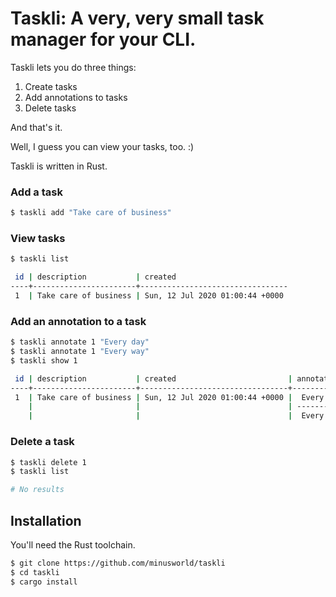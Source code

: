 # Taskli: A very, very small task manager for your CLI.

Taskli lets you do three things:
1. Create tasks
1. Add annotations to tasks
1. Delete tasks

And that's it.

Well, I guess you can view your tasks, too. :)

Taskli is written in Rust.

### Add a task

```bash
$ taskli add "Take care of business"
```

### View tasks

```bash
$ taskli list

 id | description           | created 
----+-----------------------+---------------------------------
 1  | Take care of business | Sun, 12 Jul 2020 01:00:44 +0000 
```

### Add an annotation to a task

```bash
$ taskli annotate 1 "Every day"
$ taskli annotate 1 "Every way"
$ taskli show 1

 id | description           | created                         | annotations 
----+-----------------------+---------------------------------+-------------
 1  | Take care of business | Sun, 12 Jul 2020 01:00:44 +0000 |  Every day  
    |                       |                                 | ----------- 
    |                       |                                 |  Every way   
 ```

 ### Delete a task

 ```bash
 $ taskli delete 1
 $ taskli list

 # No results
 ```

 ## Installation
You'll need the Rust toolchain.

```bash
$ git clone https://github.com/minusworld/taskli
$ cd taskli
$ cargo install
```
